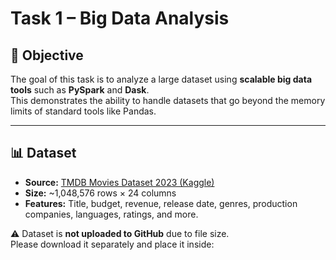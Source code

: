 # Task 1 – Big Data Analysis

## 📌 Objective
The goal of this task is to analyze a large dataset using **scalable big data tools** such as **PySpark** and **Dask**.  
This demonstrates the ability to handle datasets that go beyond the memory limits of standard tools like Pandas.

---

## 📊 Dataset
- **Source:** [TMDB Movies Dataset 2023 (Kaggle)](https://www.kaggle.com/datasets/asaniczka/tmdb-movies-dataset-2023-930k-movies)  
- **Size:** ~1,048,576 rows × 24 columns  
- **Features:** Title, budget, revenue, release date, genres, production companies, languages, ratings, and more.  

⚠️ Dataset is **not uploaded to GitHub** due to file size.  
Please download it separately and place it inside:  
